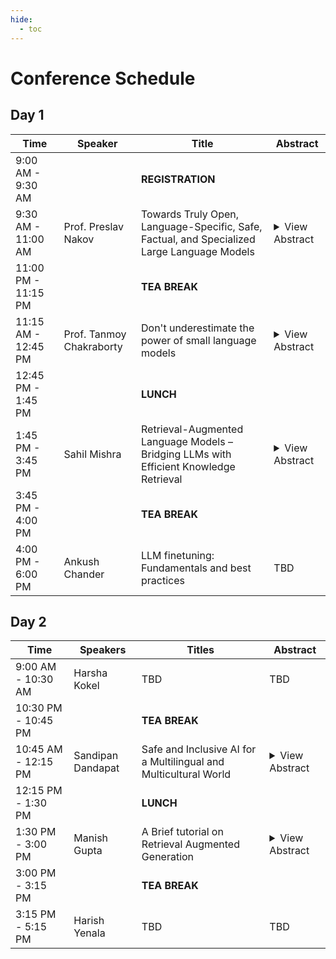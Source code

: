 ```yaml
---
hide:
  - toc
---
```


# Conference Schedule

## Day 1

| Time                | Speaker                  | Title                                                                                       | Abstract |
|---------------------|--------------------------|---------------------------------------------------------------------------------------------|----------|
| 9:00 AM - 9:30 AM   |                          | **REGISTRATION**                                                                            |          |
| 9:30 AM - 11:00 AM  | Prof. Preslav Nakov      | Towards Truly Open, Language-Specific, Safe, Factual, and Specialized Large Language Models | <details><summary>View Abstract</summary> First, we will argue for the need for fully transparent open-source large language models (LLMs), and we will describe the efforts of MBZUAI's Institute on Foundation Models (IFM) towards that based on the LLM360 initiative. Second, we will argue for the need for language-specific LLMs, and we will share our experience from building Jais, the world's leading open Arabic-centric foundation and instruction-tuned large language model, Nanda, our open-weights Hindi LLM, Sherkala, our open-weights Kazakh LLM, and some other models. Third, we will argue for the need for safe LLMs, and we will present Do-Not-Answer, a dataset for evaluating the guardrails of LLMs, which is at the core of the safety mechanisms of our LLMs. Fourth, we will argue for the need for factual LLMs, we will discuss the factuality challenges that LLMs pose. We will then present some recent relevant tools for addressing these challenges developed at MBZUAI: (i) OpenFactCheck, a framework for fact-checking LLM output, for building customized fact-checking systems, and for benchmarking LLMs for factuality, (ii) LM-Polygraph, a tool for predicting an LLM's uncertainty in its output using cheap and fast uncertainty quantification techniques, and (iii) LLM-DetectAIve, a tool for machine-generated text detection. Finally, we will argue for the need for specialized models, and we will present the zoo of LLMs currently being developed at MBZUAI's IFM. </details> |
| 11:00 PM - 11:15 PM |                          | **TEA BREAK**                                                                               |          |
| 11:15 AM - 12:45 PM | Prof. Tanmoy Chakraborty | Don't underestimate the power of small language models                                      | <details><summary>View Abstract</summary> Despite the superior performance demonstrated by Transformer-based LLMs across numerous applications involving natural languages, their high computational cost, energy consumption, and limited accessibility underscore the need for efficient, interpretable, and adaptable small language models (SLMs). This talk highlights methods to develop economical and interpretable SLMs that rival their larger counterparts in performance without significant computational requirements. Our research emphasizes three key dimensions: economical resource usage, adaptability to diverse and low-resource tasks, and enhanced interpretability. Techniques like competitive knowledge distillation, leveraging student-teacher dynamics, and activation sparsity in manifold-preserving transformers demonstrate significant efficiency gains without compromising performance. We formulate novel decomposer components for LLMs for modularizing problem decomposition and solution generation, allowing smaller models to excel in complex reasoning tasks. We also propose innovative prompt construction and alignment strategies that boost in-context knowledge adaptation in low-resource settings for SLMs. Our findings demonstrate that SLMs can achieve scalability, interpretability, and adaptability, paving the way for broader and sustainable AI accessibility. </details> |
| 12:45 PM - 1:45 PM  |                          | **LUNCH**                                                                                   |          |
| 1:45 PM - 3:45 PM   | Sahil Mishra             | Retrieval-Augmented Language Models – Bridging LLMs with Efficient Knowledge Retrieval      | <details><summary>View Abstract</summary> Large Language Models (LLMs) are powerful but have limitations like forgetting recent information and hallucination. Retrieval-Augmented Language Models (RAG) solve these problems by allowing models to fetch relevant information from external sources instead of relying only on what they were trained on. This session will cover how retrieval-based models work, the different ways they retrieve information (like using sparse and dense retrieval methods), and how they improve accuracy and efficiency. We will explore models like kNN-LMs, REALM, RETRO, and RAG, showing how they use retrieval to enhance responses. Additionally, we will discuss strategies for improving retrieval, aligning retrieved knowledge with model outputs, and refining prompts for better results, especially in low-resource settings. By combining retrieval with language models, we can build smaller, more efficient, and more reliable AI systems that provide accurate, well-supported answers in real-world applications. </details> |
| 3:45 PM - 4:00 PM   |                          | **TEA BREAK**                                                                               |          |
| 4:00 PM - 6:00 PM   | Ankush Chander           | LLM finetuning: Fundamentals and best practices                                             | TBD      |

## Day 2

| Time                | Speakers          | Titles                                                           | Abstract                                                                                                                                                                                                                                                                                                                                                                                                                                                                                                                                                                                                                                                                                                                                                                                                                                                    |
|---------------------|-------------------|------------------------------------------------------------------|-------------------------------------------------------------------------------------------------------------------------------------------------------------------------------------------------------------------------------------------------------------------------------------------------------------------------------------------------------------------------------------------------------------------------------------------------------------------------------------------------------------------------------------------------------------------------------------------------------------------------------------------------------------------------------------------------------------------------------------------------------------------------------------------------------------------------------------------------------------|
| 9:00 AM - 10:30 AM  | Harsha Kokel      | TBD                                                              | TBD                                                                                                                                                                                                                                                                                                                                                                                                                                                                                                                                                                                                                                                                                                                                                                                                                                                         |
| 10:30 PM - 10:45 PM |                          | **TEA BREAK**                                                                               |          |
| 10:45 AM - 12:15 PM | Sandipan Dandapat | Safe and Inclusive AI for a Multilingual and Multicultural World | <details><summary>View Abstract</summary> In this talk, I will explore the challenges and innovations in large language models. I will delve into the complexities of scaling language models, addressing issues such as power versus cost and the responsibilities associated with powerful AI. The talk will then describe two research works in detail. The first focuses on SAGE: Safety AI Generic Evaluation, a novel approach to ensuring AI safety and examining the biases and stereotypes in large language models. The second research work will present the Linguistically Informed Testing of Multilingual Systems (LITMUS) project, which aims to support universalization through linguistically informed training and testing strategies. Finally, I will conclude with an outlook and future directions for work in this field. </details> |
| 12:15 PM - 1:30 PM  |                   | **LUNCH**                                                        |                                                                                                                                                                                                                                                                                                                                                                                                                                                                                                                                                                                                                                                                                                                                                                                                                                                             |
| 1:30 PM - 3:00 PM   | Manish Gupta      | A Brief tutorial on Retrieval Augmented Generation               | <details><summary>View Abstract</summary> In this talk, I will introduce the recently popular concept of retrieval augmented generation. We will start with retrieval augmentation for classification (REALM) and then extend the framework to generation (RAG). Then we will deliberate on how to scale these models to trillion-sized collections (RETRO) and how to combine retrieval-augmentation with few-shot learning (ATLAS). Lastly, I will talk about Internet-augmented generation, and application of RAG in AutoSuggest. Towards the end, I will also briefly touch upon multimodal RAG. </details>                                                                                                                                                                                                                                            |
| 3:00 PM - 3:15 PM   |                   | **TEA BREAK**                                                    |                                                                                                                                                                                                                                                                                                                                                                                                                                                                                                                                                                                                                                                                                                                                                                                                                                                             |
| 3:15 PM - 5:15 PM   | Harish Yenala     | TBD                                                              | TBD                                                                                                                                                                                                                                                                                                                                                                                                                                                                                                                                                                                                                                                                                                                                                                                                                                                         |
